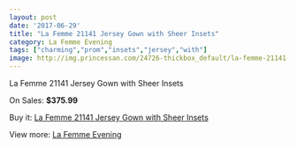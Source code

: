 ```yaml
---
layout: post
date: '2017-06-29'
title: "La Femme 21141 Jersey Gown with Sheer Insets"
category: La Femme Evening
tags: ["charming","prom","insets","jersey","with"]
image: http://img.princessan.com/24726-thickbox_default/la-femme-21141-jersey-gown-with-sheer-insets.jpg
---
```

La Femme 21141 Jersey Gown with Sheer Insets

On Sales: **$375.99**
<a href="https://www.princessan.com/en/la-femme-evening/11340-la-femme-21141-jersey-gown-with-sheer-insets.html"><amp-img layout="responsive" width="600" height="600" src="//img.princessan.com/24726-thickbox_default/la-femme-21141-jersey-gown-with-sheer-insets.jpg" alt="La Femme 21141 Jersey Gown with Sheer Insets 0" /></a>
<a href="https://www.princessan.com/en/la-femme-evening/11340-la-femme-21141-jersey-gown-with-sheer-insets.html"><amp-img layout="responsive" width="600" height="600" src="//img.princessan.com/24729-thickbox_default/la-femme-21141-jersey-gown-with-sheer-insets.jpg" alt="La Femme 21141 Jersey Gown with Sheer Insets 1" /></a>
<a href="https://www.princessan.com/en/la-femme-evening/11340-la-femme-21141-jersey-gown-with-sheer-insets.html"><amp-img layout="responsive" width="600" height="600" src="//img.princessan.com/24728-thickbox_default/la-femme-21141-jersey-gown-with-sheer-insets.jpg" alt="La Femme 21141 Jersey Gown with Sheer Insets 2" /></a>
<a href="https://www.princessan.com/en/la-femme-evening/11340-la-femme-21141-jersey-gown-with-sheer-insets.html"><amp-img layout="responsive" width="600" height="600" src="//img.princessan.com/24727-thickbox_default/la-femme-21141-jersey-gown-with-sheer-insets.jpg" alt="La Femme 21141 Jersey Gown with Sheer Insets 3" /></a>

Buy it: [La Femme 21141 Jersey Gown with Sheer Insets](https://www.princessan.com/en/la-femme-evening/11340-la-femme-21141-jersey-gown-with-sheer-insets.html "La Femme 21141 Jersey Gown with Sheer Insets")

View more: [La Femme Evening](https://www.princessan.com/en/29-la-femme-evening "La Femme Evening")